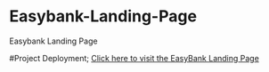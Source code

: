 # Easybank-Landing-Page
Easybank Landing Page


#Project Deployment;
[Click here to visit the EasyBank Landing Page](https://easybank-landing-page-cyan-two.vercel.app/)

